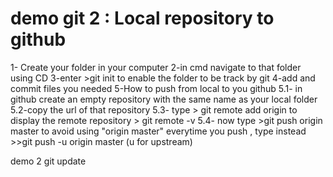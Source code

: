 # demo git 2 : Local repository to github

1- Create your folder in your computer
2-in cmd navigate to that folder using CD
3-enter >git init to enable the folder to be track by git
4-add and commit files you needed
5-How to push from local to you github
5.1- in github create an empty repository with the same name as your local folder
5.2-copy the url of that repository
5.3- type > git remote add origin <your copied github repository url>
to display the remote repository > git remote -v
5.4- now type >git push origin master
to avoid using "origin master" everytime you push ,
type instead >>git push -u origin master (u for upstream)

demo 2 git update
